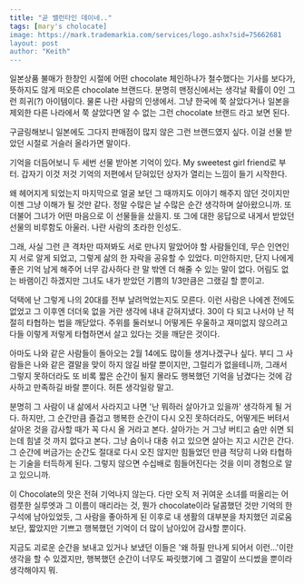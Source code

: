 ```yaml
---
title: "곧 밸런타인 데이네.."
tags: [mary's cholocate]
image: https://mark.trademarkia.com/services/logo.ashx?sid=75662681
layout: post
author: "Keith"
---
```


일본상품 불매가 한창인 시절에 어떤 chocolate 체인하나가 철수했다는 기사를 보다가, 뜻하지도 않게 떠오른 chocolate 브랜드다. 분명히 맨정신에서는 생각날 확률이 0인 그런 희귀(?) 아이템이다. 물론 나란 사람의 인생에서. 그냥 한국에 쭉 살았다거나 일본을 제외한 다른 나라에서 쭉 살았다면 알 수 없는 그런 chocolate 브랜드 라고 보면 된다. 

구글링해보니 일본에도 그다지 판매점이 많지 않은 그런 브랜드였지 싶다. 이걸 선물 받았던 시절로 거슬러 올라가면 말이다. 

기억을 더듬어보니 두 세번 선물 받아본 기억이 있다. My sweetest girl friend로 부터. 갑자기 이것 저것 기억의 저편에서 닫혀있던 상자가 열리는 느낌이 들기 시작한다. 

왜 헤어지게 되었는지 마지막으로 얼굴 보던 그 때까지도 이야기 해주지 않던 것이지만 이젠 그냥 이해가 될 것만 같다. 정말 수많은 날 수많은 순간 생각하며 살아왔으니까. 또 더불어 그녀가 어떤 마음으로 이 선물들을 샀을지. 또 그에 대한 응답으로 내게서 받았던 선물의 비루함도 아울러. 나란 사람의 초라한 인성도. 

그래, 사실 그런 큰 격차만 따져봐도 서로 만나지 말았어야 할 사람들인데, 무슨 인연인지 서로 알게 되었고, 그렇게 삶의 한 자락을 공유할 수 있었다. 미안하지만, 단지 나에게 좋은 기억 남게 해주어 너무 감사하다 란 말 밖엔 더 해줄 수 있는 말이 없다. 어림도 없는 바램이긴 하겠지만 그녀도 내가 받았던 기쁨의 1/3만큼은 그랬길 할 뿐이고.

덕택에 난 그렇게 나의 20대를 전부 날려먹었는지도 모른다. 이런 사람은 나에겐 전에도 없었고 그 이후엔 더더욱 없을 거란 생각에 내내 갇혀지냈다. 30이 다 되고 나서야 난 적절히 타협하는 법을 깨닫았다. 주위를 둘러보니 어떻게든 우울하고 재미없지 않으려고 다들 이렇게 저렇게 타협하면서 살고 있다는 것을 깨닫은 것이다. 

아마도 나와 같은 사람들이 돌아오는 2월 14에도 많이들 생겨나겠구나 싶다. 부디 그 사람들은 나와 같은 결말을 맞이 하지 않길 바랄 뿐이지만, 그럴리가 없을테니까, 그래서 그렇지 못하더라도 또 비록 짧은 순간이 될지 몰라도 행복했던 기억을 남겼다는 것에 감사하고 만족하길 바랄 뿐이다. 허튼 생각일랑 말고. 

분명히 그 사람이 내 삶에서 사라지고 나면 '난 뭐하러 살아가고 있을까' 생각하게 될 거다. 하지만, 그 순간만큼 즐겁고 행복한 순간이 다시 오진 못하더라도, 어떻게든 버텨서 살아온 것을 감사할 때가 꼭 다시 올 거라고 본다. 살아가는 거 그냥 버티고 숨만 쉬면 되는데 힘낼 것 까지 없다고 본다. 그냥 숨이나 대충 쉬고 있으면 살아는 지고 시간은 간다. 그 순간에 버금가는 순간도 절대로 다시 오진 않지만 힘들었던 만큼 적당히 나와 타협하는 기술을 터득하게 된다. 그렇지 않으면 수십배로 힘들어진다는 것을 이미 경험으로 알고 있으니까. 

이 Chocolate의 맛은 전혀 기억나지 않는다. 다만 오직 저 귀여운 소녀를 떠올리는 어렴풋한 실루엣과 그 이름이 매리라는 것, 뭔가 chocolate이라 달콤했던 것만 기억의 한구석에 남아있었듯, 그 사람을 좋아하게 된 이후로 내 생활의 대부분을 차지했던 괴로움보단, 짧았지만 기쁘고 행복했던 기억이 더 많이 남아있어 감사할 뿐이다.

지금도 괴로운 순간을 보내고 있거나 보냈던 이들은 '왜 하필 만나게 되어서 이런...'이란 생각을 할 수 있겠지만, 행복했던 순간이 너무도 짜릿했기에 그 결말이 쓰디썼을 뿐이라 생각해야지 뭐.